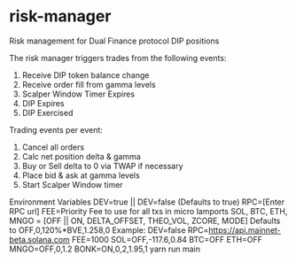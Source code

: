 # risk-manager
Risk management for Dual Finance protocol DIP positions

The risk manager triggers trades from the following events:

1. Receive DIP token balance change
2. Receive order fill from gamma levels 
3. Scalper Window Timer Expires
4. DIP Expires
5. DIP Exercised

Trading events per event:
1. Cancel all orders
2. Calc net position delta & gamma
3. Buy or Sell delta to 0 via TWAP if necessary
4. Place bid & ask at gamma levels
5. Start Scalper Window timer

Environment Variables
DEV=true || DEV=false (Defaults to true)
RPC=[Enter RPC url]
FEE=Priority Fee to use for all txs in micro lamports
SOL, BTC, ETH, MNGO = [OFF || ON, DELTA_OFFSET, THEO_VOL, ZCORE, MODE]
Defaults to OFF,0,120%*BVE,1.258,0
Example: DEV=false RPC=https://api.mainnet-beta.solana.com FEE=1000 SOL=OFF,-117.6,0.84 BTC=OFF ETH=OFF MNGO=OFF,0,1.2 BONK=ON,0,2,1.95,1 yarn run main
